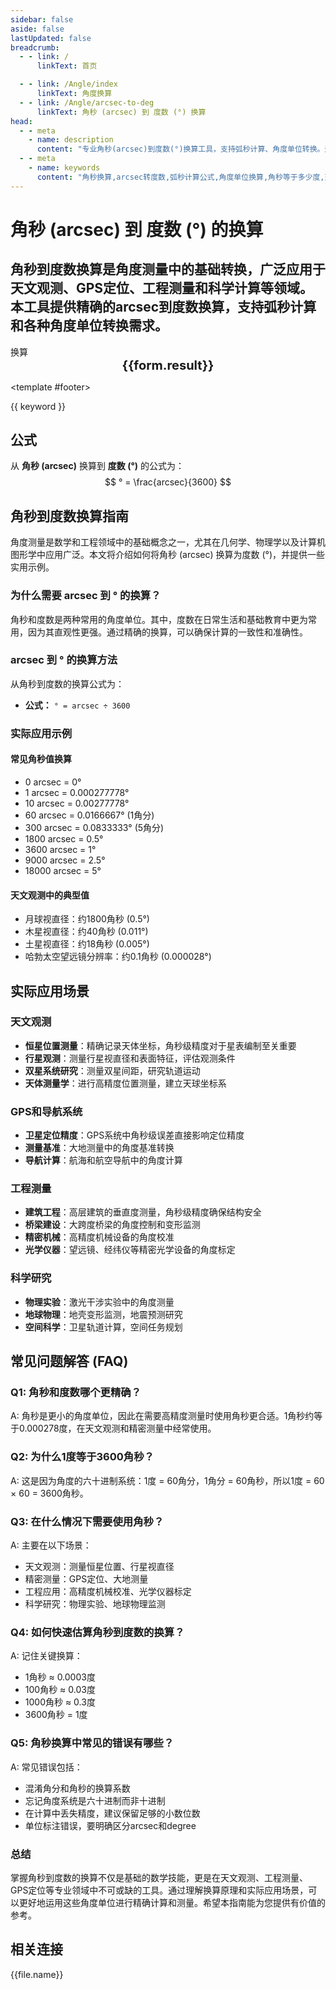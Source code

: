 ```yaml
---
sidebar: false
aside: false
lastUpdated: false
breadcrumb:
  - - link: /
      linkText: 首页

  - - link: /Angle/index
      linkText: 角度换算
  - - link: /Angle/arcsec-to-deg
      linkText: 角秒 (arcsec) 到 度数 (°) 换算
head:
  - - meta
    - name: description
      content: "专业角秒(arcsec)到度数(°)换算工具，支持弧秒计算、角度单位转换。适用于天文观测、GPS定位、工程测量等场景，提供精确的角度换算公式和实用指南。"
  - - meta
    - name: keywords
      content: "角秒换算,arcsec转度数,弧秒计算公式,角度单位换算,角秒等于多少度,天文观测,GPS定位,工程测量,角度计算器,度分秒"
---
```

# 角秒 (arcsec) 到 度数 (°) 的换算

角秒到度数换算是角度测量中的基础转换，广泛应用于天文观测、GPS定位、工程测量和科学计算等领域。本工具提供精确的arcsec到度数换算，支持弧秒计算和各种角度单位转换需求。
---
<script setup>
import { onMounted, reactive, inject, ref } from 'vue'
import { NButton, NForm, NFormItem, NInput, NInputNumber, NSelect, NCard, useMessage,NGrid ,NGi } from 'naive-ui'
import { defineClientComponent } from 'vitepress'
import { Angle } from '../../files';
const convert = inject('convert')

const form = reactive({
  number: null,
  result: '',
  title: '角秒到度数换算器'
})

const seoKey = [
  '角秒换算', 'arcsec转度数', '弧秒计算公式', '角度单位换算', '角秒等于多少度',
  '天文观测', 'GPS定位', '工程测量', '角度计算器', '度分秒',
  'arcsec to degree', 'arcsecond conversion', 'angle unit converter', 'degree calculation',
  'astronomical measurement', 'GPS positioning', 'engineering survey', 'angle calculator'
]

const convertHandler = () => {
  if (form.number !== null && !isNaN(form.number)) {
    const convertedValue = parseFloat(form.number) / 3600
    form.result = `${form.number}arcsec = ${convertedValue.toFixed(4)}°`
  } else {
    form.result = '请输入有效的数值。'
  }
}
</script>

<n-card :title="form.title" class="converter-card">
  <n-form size="large" :model="form">
    <n-form-item label="角秒 (arcsec)">
      <n-input-number v-model:value="form.number" placeholder="输入角秒" style="width: 100%" />
    </n-form-item>
    <n-form-item>
      <n-button type="info" @click="convertHandler" block>换算</n-button>
    </n-form-item>
  </n-form>

  <n-card  embedded :bordered="false" hoverable>
    <div  style="text-align:center;font-size:20px;">
      <strong>{{form.result}}</strong>
    </div>
  </n-card>
  
  <template #footer>
    <div class="seo-keywords">
      <span v-for="(keyword, index) in seoKey" :key="index" class="keyword-tag">
        {{ keyword }}
      </span>
    </div>
  </template>
</n-card>

## 公式

从 **角秒 (arcsec)** 换算到 **度数 (°)** 的公式为：
$$ ° = \frac{arcsec}{3600} $$

## 角秒到度数换算指南

角度测量是数学和工程领域中的基础概念之一，尤其在几何学、物理学以及计算机图形学中应用广泛。本文将介绍如何将角秒 (arcsec) 换算为度数 (°)，并提供一些实用示例。

### 为什么需要 arcsec 到 ° 的换算？

角秒和度数是两种常用的角度单位。其中，度数在日常生活和基础教育中更为常用，因为其直观性更强。通过精确的换算，可以确保计算的一致性和准确性。

### arcsec 到 ° 的换算方法

从角秒到度数的换算公式为：

- **公式：** `° = arcsec ÷ 3600`

### 实际应用示例

#### 常见角秒值换算
- 0 arcsec = 0°
- 1 arcsec = 0.000277778°
- 10 arcsec = 0.00277778°
- 60 arcsec = 0.0166667° (1角分)
- 300 arcsec = 0.0833333° (5角分)
- 1800 arcsec = 0.5°
- 3600 arcsec = 1°
- 9000 arcsec = 2.5°
- 18000 arcsec = 5°

#### 天文观测中的典型值
- 月球视直径：约1800角秒 (0.5°)
- 木星视直径：约40角秒 (0.011°)
- 土星视直径：约18角秒 (0.005°)
- 哈勃太空望远镜分辨率：约0.1角秒 (0.000028°)

## 实际应用场景

### 天文观测
- **恒星位置测量**：精确记录天体坐标，角秒级精度对于星表编制至关重要
- **行星观测**：测量行星视直径和表面特征，评估观测条件
- **双星系统研究**：测量双星间距，研究轨道运动
- **天体测量学**：进行高精度位置测量，建立天球坐标系

### GPS和导航系统
- **卫星定位精度**：GPS系统中角秒级误差直接影响定位精度
- **测量基准**：大地测量中的角度基准转换
- **导航计算**：航海和航空导航中的角度计算

### 工程测量
- **建筑工程**：高层建筑的垂直度测量，角秒级精度确保结构安全
- **桥梁建设**：大跨度桥梁的角度控制和变形监测
- **精密机械**：高精度机械设备的角度校准
- **光学仪器**：望远镜、经纬仪等精密光学设备的角度标定

### 科学研究
- **物理实验**：激光干涉实验中的角度测量
- **地球物理**：地壳变形监测，地震预测研究
- **空间科学**：卫星轨道计算，空间任务规划

## 常见问题解答 (FAQ)

### Q1: 角秒和度数哪个更精确？
A: 角秒是更小的角度单位，因此在需要高精度测量时使用角秒更合适。1角秒约等于0.000278度，在天文观测和精密测量中经常使用。

### Q2: 为什么1度等于3600角秒？
A: 这是因为角度的六十进制系统：1度 = 60角分，1角分 = 60角秒，所以1度 = 60 × 60 = 3600角秒。

### Q3: 在什么情况下需要使用角秒？
A: 主要在以下场景：
- 天文观测：测量恒星位置、行星视直径
- 精密测量：GPS定位、大地测量
- 工程应用：高精度机械校准、光学仪器标定
- 科学研究：物理实验、地球物理监测

### Q4: 如何快速估算角秒到度数的换算？
A: 记住关键换算：
- 1角秒 ≈ 0.0003度
- 100角秒 ≈ 0.03度
- 1000角秒 ≈ 0.3度
- 3600角秒 = 1度

### Q5: 角秒换算中常见的错误有哪些？
A: 常见错误包括：
- 混淆角分和角秒的换算系数
- 忘记角度系统是六十进制而非十进制
- 在计算中丢失精度，建议保留足够的小数位数
- 单位标注错误，要明确区分arcsec和degree

### 总结

掌握角秒到度数的换算不仅是基础的数学技能，更是在天文观测、工程测量、GPS定位等专业领域中不可或缺的工具。通过理解换算原理和实际应用场景，可以更好地运用这些角度单位进行精确计算和测量。希望本指南能为您提供有价值的参考。

## 相关连接
<n-grid x-gap="12" :cols="2">
  <n-gi v-for="(file, index) in Angle" :key="index">
    <n-button
      text
      tag="a"
      :href="file.path"
      type="info"
    >
      {{file.name}}
    </n-button>
  </n-gi>
</n-grid>